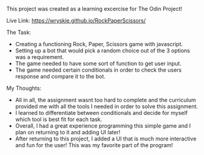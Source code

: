 
This project was created as a learning excercise for The Odin Project!

Live Link: 
https://wryskie.github.io/RockPaperScissors/


The Task:

- Creating a functioning Rock, Paper, Scissors game with javascript.
- Setting up a bot that would pick a random choice out of the 3 options was a requirement.
- The game needed to have some sort of function to get user input.
- The game needed certain conditionals in order to check the users response and compare it to the bot.

My Thoughts:

- All in all, the assignment wasnt too hard to complete and the curriculum provided me with all the tools I needed
  in order to solve this assignment.
- I learned to differentiate between conditionals and decide for myself which tool is best fit for each task.
- Overall, I had a great experience programming this simple game and I plan on returning to it and adding UI later!
- After returning to this project, I added a UI that is much more interactive and fun for the user! This was my favorite part of the program!
